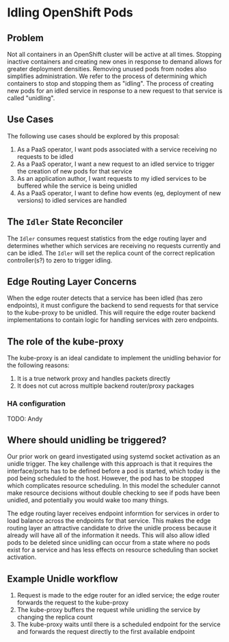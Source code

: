 # Idling OpenShift Pods

## Problem

Not all containers in an OpenShift cluster will be active at all times.  Stopping inactive
containers and creating new ones in response to demand allows for greater deployment densities.
Removing unused pods from nodes also simplifies administration.  We refer to the process of
determining which containers to stop and stopping them as "idling".  The process of creating new
pods for an idled service in response to a new request to that service is called "unidling".

## Use Cases

The following use cases should be explored by this proposal:

1.  As a PaaS operator, I want pods associated with a service receiving no requests to be idled
2.  As a PaaS operator, I want a new request to an idled service to trigger the creation of new pods
    for that service
3.  As an application author, I want requests to my idled services to be buffered while the service
    is being unidled
3.  As a PaaS operator, I want to define how events (eg, deployment of new versions) to idled
    services are handled 

## The `Idler` State Reconciler

The `Idler` consumes request statistics from the edge routing layer and determines whether which
services are receiving no requests currently and can be idled.  The `Idler` will set the replica
count of the correct replication controller(s?) to zero to trigger idling.

## Edge Routing Layer Concerns

When the edge router detects that a service has been idled (has zero endpoints), it must configure
the backend to send requests for that service to the kube-proxy to be unidled.  This will require
the edge router backend implementations to contain logic for handling services with zero endpoints.

## The role of the kube-proxy

The kube-proxy is an ideal candidate to implement the unidling behavior for the following reasons:

1.  It is a true network proxy and handles packets directly
2.  It does not cut across multiple backend router/proxy packages

### HA configuration

TODO: Andy

## Where should unidling be triggered?

Our prior work on geard investigated using systemd socket activation as an unidle trigger.  The key
challenge with this approach is that it requires the interface/ports has to be defined before a pod
is started, which today is the pod being scheduled to the host. However, the pod has to be stopped
which complicates resource scheduling. In this model the scheduler cannot make resource decisions
without double checking to see if pods have been unidled, and potentially you would wake too many
things. 

The edge routing layer receives endpoint informtion for services in order to load balance across
the endpoints for that service.  This makes the edge routing layer an attractive candidate to drive
the unidle process because it already will have all of the information it needs. This will also
allow idled pods to be deleted since unidling can occur from a state where no pods
exist for a service and has less effects on resource scheduling than socket activation.  

## Example Unidle workflow

1.  Request is made to the edge router for an idled service; the edge router forwards the
    request to the kube-proxy
2.  The kube-proxy buffers the request while unidling the service by changing the replica count
3.  The kube-proxy waits until there is a scheduled endpoint for the service and forwards the
    request directly to the first available endpoint

